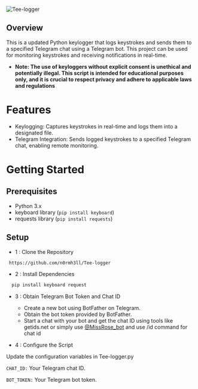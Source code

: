 ![Tee-logger](https://socialify.git.ci/n0rmh3ll/Tee-logger/image?description=1&font=Source%20Code%20Pro&forks=1&issues=1&language=1&name=1&owner=1&pattern=Floating%20Cogs&pulls=1&stargazers=1&theme=Dark)

## Overview
This is a updated Python keylogger that logs keystrokes and sends them to a specified Telegram chat using a Telegram bot. This project can be used for monitoring keystrokes and receiving notifications in real-time.

* **Note: The use of keyloggers without explicit consent is unethical and potentially illegal. This script is intended for educational purposes only, and it is crucial to respect privacy and adhere to applicable laws and regulations** 

# Features
* Keylogging: Captures keystrokes in real-time and logs them into a designated file.
* Telegram Integration: Sends logged keystrokes to a specified Telegram chat, enabling remote monitoring.

# Getting Started
## Prerequisites
* Python 3.x
* keyboard library (`pip install keyboard`)
* requests library (`pip install requests`)
## Setup
* 1 : Clone the Repository
```bash
 https://github.com/n0rmh3ll/Tee-logger
```
* 2 : Install Dependencies
```bash
  pip install keyboard request
```
* 3 : Obtain Telegram Bot Token and Chat ID
  
    * Create a new bot using BotFather on Telegram.
    * Obtain the bot token provided by BotFather.
    * Start a chat with your bot and get the chat ID using tools like getids.net or simply use [@MissRose_bot](https://t.me/MissRose_bot) and use /id command for chat id

* 4 : Configure the Script

Update the configuration variables in Tee-logger.py

`CHAT_ID:` Your Telegram chat ID.

`BOT_TOKEN:` Your Telegram bot token.
